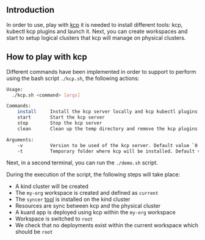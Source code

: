 ## Introduction

In order to use, play with [kcp]((https://github.com/kcp-dev/kcp)) it is needed to install different tools: kcp, kubectl kcp plugins and launch it.
Next, you can create workspaces and start to setup logical clusters that kcp will manage on physical clusters.

## How to play with kcp

Different commands have been implemented in order to support to perform using the bash script `./kcp.sh`, the following actions:
```bash
Usage:
  ./kcp.sh <command> [args]

Commands:
    install     Install the kcp server locally and kcp kubectl plugins
    start       Start the kcp server
    stop        Stop the kcp server
    clean       Clean up the temp directory and remove the kcp plugins

Arguments:
    -v          Version to be used of the kcp server. Default value `0.8.0`
    -t          Temporary folder where kcp will be installed. Default value `_tmp
```

Next, in a second terminal, you can run the `./demo.sh` script.

During the execution of the script, the following steps will take place:

- A kind cluster will be created
- The `my-org` workspace is created and defined as `current`
- The `syncer` [tool](https://github.com/kcp-dev/kcp/tree/main/docs/architecture#syncer) is installed on the kind cluster 
- Resources are sync between kcp and the physical cluster
- A kuard app is deployed using kcp within the `my-org` workspace
- Workspace is switched to `root` 
- We check that no deployments exist within the current workspace which should be `root`